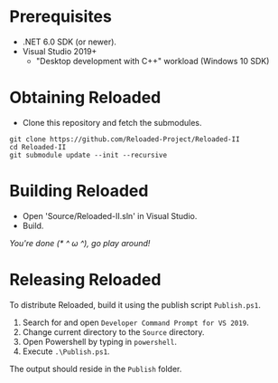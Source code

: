 # Prerequisites

- .NET 6.0 SDK (or newer).
- Visual Studio 2019+
	- "Desktop development with C++" workload (Windows 10 SDK)
	
# Obtaining Reloaded
- Clone this repository and fetch the submodules.

```
git clone https://github.com/Reloaded-Project/Reloaded-II
cd Reloaded-II
git submodule update --init --recursive
```

# Building Reloaded

- Open 'Source/Reloaded-II.sln' in Visual Studio.
- Build.

*You're done (\* ^ ω ^), go play around!*

# Releasing Reloaded

To distribute Reloaded, build it using the publish script `Publish.ps1`.

1. Search for and open `Developer Command Prompt for VS 2019`.
2. Change current directory to the `Source` directory.
3. Open Powershell by typing in `powershell`.
4. Execute `.\Publish.ps1`.

The output should reside in the `Publish` folder.